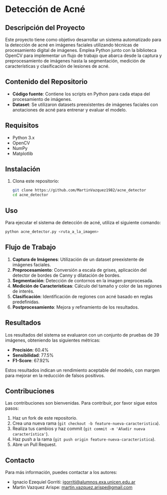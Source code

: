 
# Detección de Acné

## Descripción del Proyecto

Este proyecto tiene como objetivo desarrollar un sistema automatizado para la detección de acné en imágenes faciales utilizando técnicas de procesamiento digital de imágenes. Emplea Python junto con la biblioteca OpenCV para implementar un flujo de trabajo que abarca desde la captura y preprocesamiento de imágenes hasta la segmentación, medición de características y clasificación de lesiones de acné.

## Contenido del Repositorio

- **Código fuente**: Contiene los scripts en Python para cada etapa del procesamiento de imágenes.
- **Dataset**: Se utilizaron datasets preexistentes de imágenes faciales con anotaciones de acné para entrenar y evaluar el modelo.

## Requisitos

- Python 3.x
- OpenCV
- NumPy
- Matplotlib

## Instalación

1. Clona este repositorio:
   ```bash
   git clone https://github.com/MartinVazquez1982/acne_detector
   cd acne_detector
   ```
   
## Uso

Para ejecutar el sistema de detección de acné, utiliza el siguiente comando:
```bash
python acne_detector.py <ruta_a_la_imagen>
```

## Flujo de Trabajo

1. **Captura de Imágenes**: Utilización de un dataset preexistente de imágenes faciales.
2. **Preprocesamiento**: Conversión a escala de grises, aplicación del detector de bordes de Canny y dilatación de bordes.
3. **Segmentación**: Detección de contornos en la imagen preprocesada.
4. **Medición de Características**: Cálculo del tamaño y color de las regiones de interés.
5. **Clasificación**: Identificación de regiones con acné basado en reglas predefinidas.
6. **Postprocesamiento**: Mejora y refinamiento de los resultados.

## Resultados

Los resultados del sistema se evaluaron con un conjunto de pruebas de 39 imágenes, obteniendo las siguientes métricas:

- **Precisión**: 60.4%
- **Sensibilidad**: 77.5%
- **F1-Score**: 67.92%

Estos resultados indican un rendimiento aceptable del modelo, con margen para mejorar en la reducción de falsos positivos.

## Contribuciones

Las contribuciones son bienvenidas. Para contribuir, por favor sigue estos pasos:

1. Haz un fork de este repositorio.
2. Crea una nueva rama (`git checkout -b feature-nueva-caracteristica`).
3. Realiza tus cambios y haz commit (`git commit -m 'Añadir nueva característica'`).
4. Haz push a la rama (`git push origin feature-nueva-caracteristica`).
5. Abre un Pull Request.


## Contacto

Para más información, puedes contactar a los autores:

- Ignacio Ezequiel Gorriti: [igorriti@alumnos.exa.unicen.edu.ar](mailto:igorriti@alumnos.exa.unicen.edu.ar)
- Martin Vazquez Arispe: [martin.vazquez.arispe@gmail.com](mailto:martin.vazquez.arispe@gmail.com)
